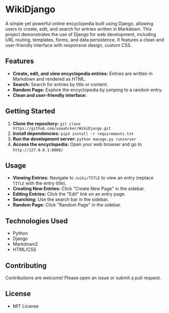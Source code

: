 # WikiDjango 
 A simple yet powerful online encyclopedia built using Django, allowing users to create, edit, and search for entries written in Markdown. This project demonstrates the use of Django for web development, including URL routing, templates, forms, and data persistence. It features a clean and user-friendly interface with responsive design, custom CSS.

## Features

* **Create, edit, and view encyclopedia entries:** Entries are written in Markdown and rendered as HTML.
* **Search:** Search for entries by title or content.
* **Random Page:** Explore the encyclopedia by jumping to a random entry.
* **Clean and user-friendly interface:**  


## Getting Started

1. **Clone the repository:** `git clone https://github.com/uaaahcker/WikiDjango.git`
2. **Install dependencies:** `pip3 install -r requirements.txt`
3. **Run the development server:** `python manage.py runserver`
4. **Access the encyclopedia:** Open your web browser and go to `http://127.0.0.1:8000/`

## Usage

* **Viewing Entries:**  Navigate to `/wiki/TITLE` to view an entry (replace `TITLE` with the entry title).
* **Creating New Entries:** Click "Create New Page" in the sidebar.
* **Editing Entries:**  Click the "Edit" link on an entry page.
* **Searching:** Use the search bar in the sidebar.
* **Random Page:** Click "Random Page" in the sidebar.



## Technologies Used

* Python
* Django
* Markdown2 
* HTML/CSS



## Contributing

Contributions are welcome! Please open an issue or submit a pull request.


## License

 - MIT License 
